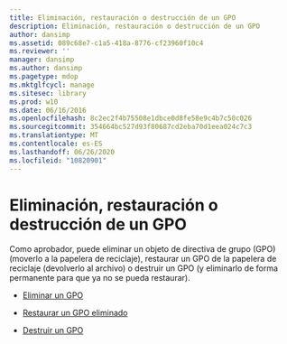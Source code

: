 ```yaml
---
title: Eliminación, restauración o destrucción de un GPO
description: Eliminación, restauración o destrucción de un GPO
author: dansimp
ms.assetid: 089c68e7-c1a5-418a-8776-cf23960f10c4
ms.reviewer: ''
manager: dansimp
ms.author: dansimp
ms.pagetype: mdop
ms.mktglfcycl: manage
ms.sitesec: library
ms.prod: w10
ms.date: 06/16/2016
ms.openlocfilehash: 8c2ec2f4b75508e1dbce0d8fe58e9c4b7c50c026
ms.sourcegitcommit: 354664bc527d93f80687cd2eba70d1eea024c7c3
ms.translationtype: MT
ms.contentlocale: es-ES
ms.lasthandoff: 06/26/2020
ms.locfileid: "10820901"
---
```

# Eliminación, restauración o destrucción de un GPO


Como aprobador, puede eliminar un objeto de directiva de grupo (GPO) (moverlo a la papelera de reciclaje), restaurar un GPO de la papelera de reciclaje (devolverlo al archivo) o destruir un GPO (y eliminarlo de forma permanente para que ya no se pueda restaurar).

-   [Eliminar un GPO](delete-a-gpo-approver.md)

-   [Restaurar un GPO eliminado](restore-a-deleted-gpo.md)

-   [Destruir un GPO](destroy-a-gpo.md)

 

 






